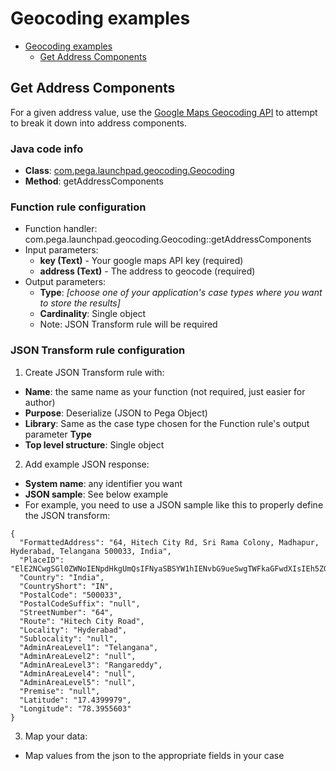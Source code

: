# Geocoding examples

<!-- TOC -->
* [Geocoding examples](#Geocoding-examples)
  * [Get Address Components](#Get-Address-Components)
<!-- TOC -->

## Get Address Components

For a given address value, use the [Google Maps Geocoding API](https://developers.google.com/maps/documentation/geocoding/requests-geocoding) to attempt to break it down into address components.

### Java code info
- **Class**: [com.pega.launchpad.geocoding.Geocoding](src/main/java/com/pega/launchpad/geocoding/Geocoding.java)
- **Method**: getAddressComponents

### Function rule configuration

- Function handler: com.pega.launchpad.geocoding.Geocoding::getAddressComponents
- Input parameters:
  - **key (Text)** - Your google maps API key (required)
  - **address (Text)** - The address to geocode (required)
- Output parameters:
  - **Type**: *[choose one of your application's case types where you want to store the results]*
  - **Cardinality**: Single object
  - Note: JSON Transform rule will be required
    
### JSON Transform rule configuration

1. Create JSON Transform rule with:
- **Name**: the same name as your function (not required, just easier for author)
- **Purpose**: Deserialize (JSON to Pega Object)
- **Library**: Same as the case type chosen for the Function rule's output parameter **Type**
- **Top level structure**: Single object
2. Add example JSON response:
- **System name**: any identifier you want
- **JSON sample**: See below example
- For example, you need to use a JSON sample like this to properly define the JSON transform:
```
{
  "FormattedAddress": "64, Hitech City Rd, Sri Rama Colony, Madhapur, Hyderabad, Telangana 500033, India",
  "PlaceID": "ElE2NCwgSGl0ZWNoIENpdHkgUmQsIFNyaSBSYW1hIENvbG9ueSwgTWFkaGFwdXIsIEh5ZGVyYWJhZCwgVGVsYW5nYW5hIDUwMDAzMywgSW5kaWEiMBIuChQKEgmNNc1UW5HLOxEhMClOdic3ERBAKhQKEgktPoLkXZHLOxHw9wIrrYyAmg",
  "Country": "India",
  "CountryShort": "IN",
  "PostalCode": "500033",
  "PostalCodeSuffix": "null",
  "StreetNumber": "64",
  "Route": "Hitech City Road",
  "Locality": "Hyderabad",
  "Sublocality": "null",
  "AdminAreaLevel1": "Telangana",
  "AdminAreaLevel2": "null",
  "AdminAreaLevel3": "Rangareddy",
  "AdminAreaLevel4": "null",
  "AdminAreaLevel5": "null",
  "Premise": "null",
  "Latitude": "17.4399979",
  "Longitude": "78.3955603"
}
```
3. Map your data:
- Map values from the json to the appropriate fields in your case
  
